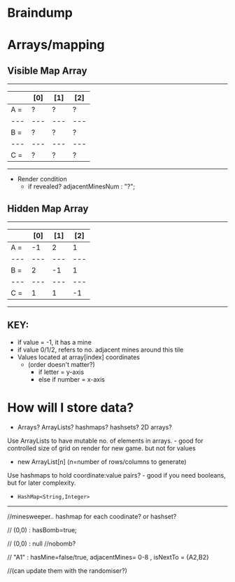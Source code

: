 # Braindump

# Arrays/mapping

## Visible Map Array

---

|     | [0] | [1] | [2] |
| --- | --- | --- | --- |
| A = | ?   | ?   | ?   |
| --- | --- | --- | --- |
| B = | ?   | ?   | ?   |
| --- | --- | --- | --- |
| C = | ?   | ?   | ?   |

---

- Render condition
  - if revealed? adjacentMinesNum : "?";

## Hidden Map Array

---

|     | [0] | [1] | [2] |
| --- | --- | --- | --- |
| A = | -1  | 2   | 1   |
| --- | --- | --- | --- |
| B = | 2   | -1  | 1   |
| --- | --- | --- | --- |
| C = | 1   | 1   | -1  |

---

## KEY:

- if value = -1, it has a mine
- if value 0/1/2, refers to no. adjacent mines around this tile
- Values located at array[index] coordinates
  - (order doesn't matter?)
    - if letter = y-axis
    - else if number = x-axis

# How will I store data?

- Arrays? ArrayLists? hashmaps? hashsets? 2D arrays?

Use ArrayLists to have mutable no. of elements in arrays. - good for controlled size of grid on render for new game. but not for values

- new ArrayList[n] (n=number of rows/columns to generate)

Use hashmaps to hold coordinate:value pairs? - good if you need booleans, but for later complexity.

- `HashMap<String,Integer>`

---

//minesweeper.. hashmap for each coodinate? or hashset?

// (0,0) : hasBomb=true;

// (0,0) : null //nobomb?

// "A1" : hasMine=false/true, adjacentMines= 0-8 , isNextTo = {A2,B2}

//(can update them with the randomiser?)
